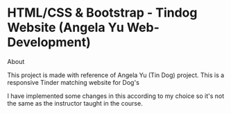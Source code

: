 # HTML/CSS &amp; Bootstrap - Tindog Website (Angela Yu Web-Development)

About

This project is made with reference of Angela Yu (Tin Dog) project.
This is a responsive Tinder matching website for Dog's

I have implemented some changes in this according to my choice so it's not the same as the instructor taught in the course.
